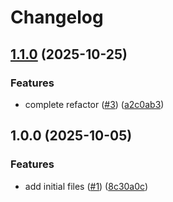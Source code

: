 # Changelog

## [1.1.0](https://github.com/dkooll/wamcp/compare/v1.0.0...v1.1.0) (2025-10-25)


### Features

* complete refactor ([#3](https://github.com/dkooll/wamcp/issues/3)) ([a2c0ab3](https://github.com/dkooll/wamcp/commit/a2c0ab3726468c5b83076e6a36ad6914042229e2))

## 1.0.0 (2025-10-05)


### Features

* add initial files ([#1](https://github.com/dkooll/wamcp/issues/1)) ([8c30a0c](https://github.com/dkooll/wamcp/commit/8c30a0c317ff44ef091027514953e913ddb65117))

